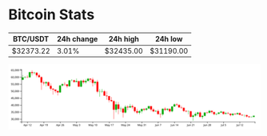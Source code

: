 # Bitcoin Stats

BTC/USDT|24h change|24h high|24h low|
|---|---|---|---|
|$32373.22|3.01%|$32435.00|$31190.00|

<img src="./chart.svg">

